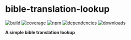 # bible-translation-lookup

[![build](https://img.shields.io/travis/danday74/bible-translation-lookup/master.svg?label=linux)](https://travis-ci.org/danday74/bible-translation-lookup)
[![coverage](https://coveralls.io/repos/github/danday74/bible-translation-lookup/badge.svg)](https://coveralls.io/github/danday74/bible-translation-lookup)
[![npm](https://img.shields.io/npm/v/bible-translation-lookup.svg)](https://www.npmjs.com/package/bible-translation-lookup)
[![dependencies](https://david-dm.org/danday74/bible-translation-lookup/status.svg)](https://david-dm.org/danday74/bible-translation-lookup)
[![downloads](https://img.shields.io/npm/dm/bible-translation-lookup.svg)](https://www.npmjs.com/package/bible-translation-lookup)

**A simple bible translation lookup**
